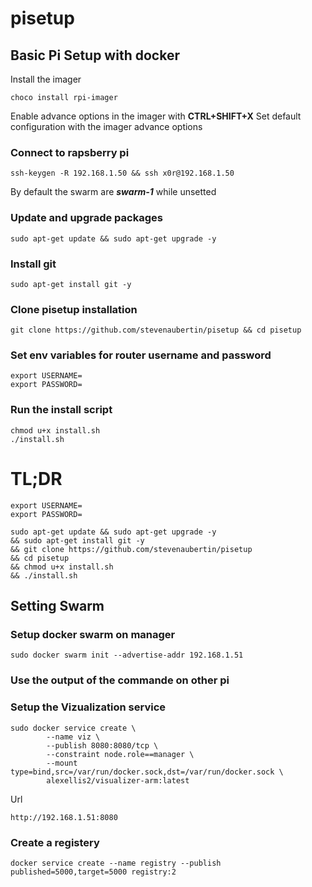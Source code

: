 # pisetup
## Basic Pi Setup with docker

Install the imager
```
choco install rpi-imager
```

Enable advance options in the imager with **CTRL+SHIFT+X**
Set default configuration with the imager advance options

### Connect to rapsberry pi
```
ssh-keygen -R 192.168.1.50 && ssh x0r@192.168.1.50
```
By default the swarm are *__swarm-1__* while unsetted


### Update and upgrade packages
```
sudo apt-get update && sudo apt-get upgrade -y
```

### Install git
```
sudo apt-get install git -y
```

### Clone pisetup installation
```
git clone https://github.com/stevenaubertin/pisetup && cd pisetup
```

### Set env variables for router username and password
``` 
export USERNAME=
export PASSWORD=
```

### Run the install script
```
chmod u+x install.sh
./install.sh
```

# TL;DR
```
export USERNAME=
export PASSWORD=

sudo apt-get update && sudo apt-get upgrade -y 
&& sudo apt-get install git -y 
&& git clone https://github.com/stevenaubertin/pisetup 
&& cd pisetup
&& chmod u+x install.sh
&& ./install.sh
```

## Setting Swarm
### Setup docker swarm on manager
```
sudo docker swarm init --advertise-addr 192.168.1.51
```
### Use the output of the commande on other pi

### Setup the Vizualization service
```
sudo docker service create \
        --name viz \
        --publish 8080:8080/tcp \
        --constraint node.role==manager \
        --mount type=bind,src=/var/run/docker.sock,dst=/var/run/docker.sock \
        alexellis2/visualizer-arm:latest
```
Url
```
http://192.168.1.51:8080
```

### Create a registery
```
docker service create --name registry --publish published=5000,target=5000 registry:2
```
